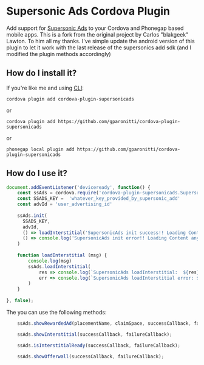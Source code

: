 # Supersonic Ads Cordova Plugin
Add support for [Supersonic Ads](https://www.supersonic.com/) to your Cordova and Phonegap based mobile apps. 
This is a fork from the original project by Carlos \"blakgeek\" Lawton. To him all my thanks. I've simple update 
the android version of this plugin to let it work with the last release of the supersonics add sdk (and I modified the plugin methods accordingly) 

## How do I install it? ##

If you're like me and using [CLI](http://cordova.apache.org/):
```
cordova plugin add cordova-plugin-supersonicads
```

or

```
cordova plugin add https://github.com/gparonitti/cordova-plugin-supersonicads
```

or

```
phonegap local plugin add https://github.com/gparonitti/cordova-plugin-supersonicads
```

## How do I use it? ##

```javascript 1.8
document.addEventListener('deviceready', function() {
	const ssAds = cordova.require('cordova-plugin-supersonicads.SupersonicAds')
	const SSADS_KEY =  'whatever_key_provided_by_supersonic_add'
	const advId = 'user_advertising_id'
	
	ssAds.init(
      SSADS_KEY,
      advId,
      () => loadInterstitial('SupersonicAds init success!! Loading Content!',
      () => console.log('SupersonicAds init error!! Loading Content anyway!')
    )
    
    function loadInterstitial (msg) {
        console.log(msg)
        ssAds.loadInterstitial(
            res => console.log(`SupersonicAds loadInterstitial:  ${res}`),
            err => console.log(`SupersonicAds loadInterstitial error: ${err}`)
        )
    }
    
}, false);
```
The you can use the following methods:

```javascript
    ssAds.showRewardedAd(placementName, claimSpace, successCallback, failureCallback);

    ssAds.showInterstitial(successCallback, failureCallback);

    ssAds.isInterstitialReady(successCallback, failureCallback);

    ssAds.showOfferwall(successCallback, failureCallback);
```
